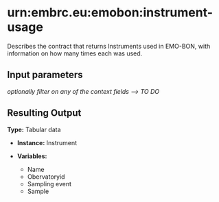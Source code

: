 # urn:embrc.eu:emobon:instrument-usage

Describes the contract that returns Instruments used in EMO-BON, with information on how many times each was used.

## Input parameters

*optionally filter on any of the context fields --> TO DO*

## Resulting Output

**Type:** Tabular data
- **Instance:**  Instrument

- **Variables:** 
    - Name
    - Obervatoryid
    - Sampling event
    - Sample
    